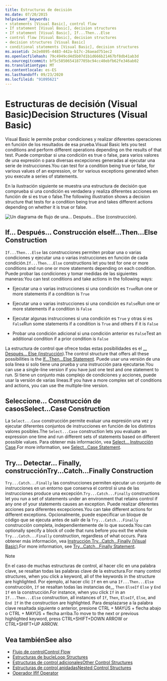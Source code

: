 ```yaml
---
title: Estructuras de decisión
ms.date: 07/20/2015
helpviewer_keywords:
- statements [Visual Basic], control flow
- If statement [Visual Basic], decision structures
- If statement [Visual Basic], If...Then...Else
- control flow [Visual Basic], decision structures
- decision structures [Visual Basic]
- conditional statements [Visual Basic], decision structures
ms.assetid: 2e2e0895-4483-442a-b17c-26aead751ec2
ms.openlocfilehash: 79c4949cd4d5b07d1b1d666b21467bf8db41ab3d
ms.sourcegitcommit: bf5c5850654187705bc94cc40ebfb62fe346ab02
ms.translationtype: MT
ms.contentlocale: es-ES
ms.lasthandoff: 09/23/2020
ms.locfileid: "91095621"
---
```

# <a name="decision-structures-visual-basic"></a><span data-ttu-id="c43e8-102">Estructuras de decisión (Visual Basic)</span><span class="sxs-lookup"><span data-stu-id="c43e8-102">Decision Structures (Visual Basic)</span></span>

<span data-ttu-id="c43e8-103">Visual Basic le permite probar condiciones y realizar diferentes operaciones en función de los resultados de esa prueba.</span><span class="sxs-lookup"><span data-stu-id="c43e8-103">Visual Basic lets you test conditions and perform different operations depending on the results of that test.</span></span> <span data-ttu-id="c43e8-104">Puede comprobar si una condición es true o false, para varios valores de una expresión o para diversas excepciones generadas al ejecutar una serie de instrucciones.</span><span class="sxs-lookup"><span data-stu-id="c43e8-104">You can test for a condition being true or false, for various values of an expression, or for various exceptions generated when you execute a series of statements.</span></span>  
  
 <span data-ttu-id="c43e8-105">En la ilustración siguiente se muestra una estructura de decisión que comprueba si una condición es verdadera y realiza diferentes acciones en función de si es true o false.</span><span class="sxs-lookup"><span data-stu-id="c43e8-105">The following illustration shows a decision structure that tests for a condition being true and takes different actions depending on whether it is true or false.</span></span>  
  
 ![Un diagrama de flujo de una... Después... Else (construcción).](./media/decision-structures/if-then-else-construction.gif)  
  
## <a name="ifthenelse-construction"></a><span data-ttu-id="c43e8-107">If... Después... Construcción else</span><span class="sxs-lookup"><span data-stu-id="c43e8-107">If...Then...Else Construction</span></span>  

 <span data-ttu-id="c43e8-108">`If...Then...Else` las construcciones permiten probar una o varias condiciones y ejecutar una o varias instrucciones en función de cada condición.</span><span class="sxs-lookup"><span data-stu-id="c43e8-108">`If...Then...Else` constructions let you test for one or more conditions and run one or more statements depending on each condition.</span></span> <span data-ttu-id="c43e8-109">Puede probar las condiciones y tomar medidas de las siguientes maneras:</span><span class="sxs-lookup"><span data-stu-id="c43e8-109">You can test conditions and take actions in the following ways:</span></span>  
  
- <span data-ttu-id="c43e8-110">Ejecutar una o varias instrucciones si una condición es `True`</span><span class="sxs-lookup"><span data-stu-id="c43e8-110">Run one or more statements if a condition is `True`</span></span>  
  
- <span data-ttu-id="c43e8-111">Ejecutar una o varias instrucciones si una condición es `False`</span><span class="sxs-lookup"><span data-stu-id="c43e8-111">Run one or more statements if a condition is `False`</span></span>  
  
- <span data-ttu-id="c43e8-112">Ejecutar algunas instrucciones si una condición es `True` y otras si es `False`</span><span class="sxs-lookup"><span data-stu-id="c43e8-112">Run some statements if a condition is `True` and others if it is `False`</span></span>  
  
- <span data-ttu-id="c43e8-113">Probar una condición adicional si una condición anterior es `False`</span><span class="sxs-lookup"><span data-stu-id="c43e8-113">Test an additional condition if a prior condition is `False`</span></span>  
  
 <span data-ttu-id="c43e8-114">La estructura de control que ofrece todas estas posibilidades es el [... Después... Else (instrucción](../../../language-reference/statements/if-then-else-statement.md)).</span><span class="sxs-lookup"><span data-stu-id="c43e8-114">The control structure that offers all these possibilities is the [If...Then...Else Statement](../../../language-reference/statements/if-then-else-statement.md).</span></span> <span data-ttu-id="c43e8-115">Puede usar una versión de una sola línea si solo tiene una prueba y una instrucción para ejecutarse.</span><span class="sxs-lookup"><span data-stu-id="c43e8-115">You can use a single-line version if you have just one test and one statement to run.</span></span> <span data-ttu-id="c43e8-116">Si tiene un conjunto más complejo de condiciones y acciones, puede usar la versión de varias líneas.</span><span class="sxs-lookup"><span data-stu-id="c43e8-116">If you have a more complex set of conditions and actions, you can use the multiple-line version.</span></span>  
  
## <a name="selectcase-construction"></a><span data-ttu-id="c43e8-117">Seleccione... Construcción de casos</span><span class="sxs-lookup"><span data-stu-id="c43e8-117">Select...Case Construction</span></span>  

 <span data-ttu-id="c43e8-118">La `Select...Case` construcción permite evaluar una expresión una vez y ejecutar diferentes conjuntos de instrucciones en función de los distintos valores posibles.</span><span class="sxs-lookup"><span data-stu-id="c43e8-118">The `Select...Case` construction lets you evaluate an expression one time and run different sets of statements based on different possible values.</span></span> <span data-ttu-id="c43e8-119">Para obtener más información, vea [Select... Instrucción Case](../../../language-reference/statements/select-case-statement.md).</span><span class="sxs-lookup"><span data-stu-id="c43e8-119">For more information, see [Select...Case Statement](../../../language-reference/statements/select-case-statement.md).</span></span>  
  
## <a name="trycatchfinally-construction"></a><span data-ttu-id="c43e8-120">Try... Detectar... Finally, construcción</span><span class="sxs-lookup"><span data-stu-id="c43e8-120">Try...Catch...Finally Construction</span></span>  

 <span data-ttu-id="c43e8-121">`Try...Catch...Finally` las construcciones permiten ejecutar un conjunto de instrucciones en un entorno que conserva el control si una de las instrucciones produce una excepción.</span><span class="sxs-lookup"><span data-stu-id="c43e8-121">`Try...Catch...Finally` constructions let you run a set of statements under an environment that retains control if any one of your statements causes an exception.</span></span> <span data-ttu-id="c43e8-122">Puede realizar diferentes acciones para diferentes excepciones.</span><span class="sxs-lookup"><span data-stu-id="c43e8-122">You can take different actions for different exceptions.</span></span> <span data-ttu-id="c43e8-123">Opcionalmente, puede especificar un bloque de código que se ejecuta antes de salir de la `Try...Catch...Finally` construcción completa, independientemente de lo que suceda.</span><span class="sxs-lookup"><span data-stu-id="c43e8-123">You can optionally specify a block of code that runs before you exit the whole `Try...Catch...Finally` construction, regardless of what occurs.</span></span> <span data-ttu-id="c43e8-124">Para obtener más información, vea [Instrucción Try...Catch...Finally (Visual Basic)](../../../language-reference/statements/try-catch-finally-statement.md).</span><span class="sxs-lookup"><span data-stu-id="c43e8-124">For more information, see [Try...Catch...Finally Statement](../../../language-reference/statements/try-catch-finally-statement.md).</span></span>  
  
> [!NOTE]
> <span data-ttu-id="c43e8-125">En el caso de muchas estructuras de control, al hacer clic en una palabra clave, se resaltan todas las palabras clave de la estructura.</span><span class="sxs-lookup"><span data-stu-id="c43e8-125">For many control structures, when you click a keyword, all of the keywords in the structure are highlighted.</span></span> <span data-ttu-id="c43e8-126">Por ejemplo, al hacer clic `If` en en una `If...Then...Else` construcción, `If` se resaltan todas las instancias de,,, `Then` `ElseIf` `Else` y `End If` en la construcción.</span><span class="sxs-lookup"><span data-stu-id="c43e8-126">For instance, when you click `If` in an `If...Then...Else` construction, all instances of `If`, `Then`, `ElseIf`, `Else`, and `End If` in the construction are highlighted.</span></span> <span data-ttu-id="c43e8-127">Para desplazarse a la palabra clave resaltada siguiente o anterior, presione CTRL + MAYÚS + flecha abajo o CTRL + MAYÚS + flecha arriba.</span><span class="sxs-lookup"><span data-stu-id="c43e8-127">To move to the next or previous highlighted keyword, press CTRL+SHIFT+DOWN ARROW or CTRL+SHIFT+UP ARROW.</span></span>  
  
## <a name="see-also"></a><span data-ttu-id="c43e8-128">Vea también</span><span class="sxs-lookup"><span data-stu-id="c43e8-128">See also</span></span>

- [<span data-ttu-id="c43e8-129">Flujo de control</span><span class="sxs-lookup"><span data-stu-id="c43e8-129">Control Flow</span></span>](index.md)
- [<span data-ttu-id="c43e8-130">Estructuras de bucle</span><span class="sxs-lookup"><span data-stu-id="c43e8-130">Loop Structures</span></span>](loop-structures.md)
- [<span data-ttu-id="c43e8-131">Estructuras de control adicionales</span><span class="sxs-lookup"><span data-stu-id="c43e8-131">Other Control Structures</span></span>](other-control-structures.md)
- [<span data-ttu-id="c43e8-132">Estructuras de control anidadas</span><span class="sxs-lookup"><span data-stu-id="c43e8-132">Nested Control Structures</span></span>](nested-control-structures.md)
- [<span data-ttu-id="c43e8-133">Operador If</span><span class="sxs-lookup"><span data-stu-id="c43e8-133">If Operator</span></span>](../../../language-reference/operators/if-operator.md)
